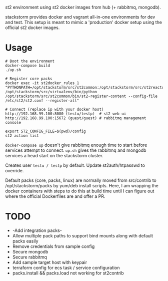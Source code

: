 st2 environment using st2 docker images from hub (+ rabbitmq, mongodb).

stackstorm provides docker and vagrant all-in-one environments for dev and test.  This setup is meant to mimic a 'production' docker setup using the official st2 docker images.

# Usage
```
# Boot the environment
docker-compose build
./up.sh

# Register core packs
docker exec -it st2docker_rules_1 "PYTHONPATH=/opt/stackstorm/src/st2common:/opt/stackstorm/src/st2reactor:/opt/stackstorm/src/st2actions /opt/stackstorm/src/virtualenv/bin/python /opt/stackstorm/src/st2common/bin/st2-register-content --config-file /etc/st2/st2.conf --register-all"

# Connect (replace ip with your docker host)
http://192.168.99.100:8080 (testu/testp)  # st2 web ui
http://192.168.99.100:15672 (guest/guest) # rabbitmq management console

export ST2_CONFIG_FILE=$(pwd)/config
st2 action list
```

`docker-compose up` doesn't give rabbitmq enough time to start before services attempt to connect. `up.sh` gives the rabbitmq and mongodb services a head start on the stackstorm cluster.

Creates user `testu / testp` by default.  Update st2auth/htpasswd to override.

Default packs (core, packs, linux) are normally moved from src/contrib to /opt/stackstorm/packs by yum/deb install scripts.  Here, I am wrapping the docker containers with steps to do this at build time until I can figure out where the official Dockerfiles are and offer a PR.

# TODO

 * -Add integration packs-
 * Allow multiple pack paths to support bind mounts along with default packs easily
 * Remove credentials from sample config
 * Secure mongodb
 * Secure rabbitmq
 * Add sample target host with keypair
 * terraform config for ecs task / service configuration
 * packs.install && packs.load not working for st2contrib
